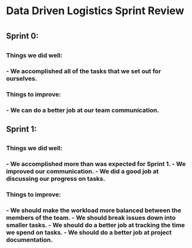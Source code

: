 <h1>Data Driven Logistics Sprint Review<h1>

<h2>Sprint 0:<h2>

<h3>Things we did well:<h3>
- We accomplished all of the tasks that we set out for ourselves.
<h3>Things to improve:<h3>
- We can do a better job at our team communication.

<h2>Sprint 1:<h2>

<h3>Things we did well:<h3>
- We accomplished more than was expected for Sprint 1.
- We improved our communication.
- We did a good job at discussing our progress on tasks.
<h3>Things to improve:<h3>
- We should make the workload more balanced between the members of the team.
- We should break issues down into smaller tasks.
- We should do a better job at tracking the time we spend on tasks.
- We should do a better job at project documentation.
